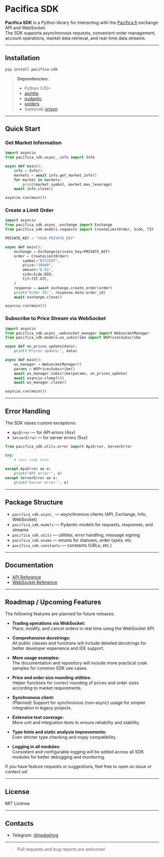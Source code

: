 # Pacifica SDK

**Pacifica SDK** is a Python library for interacting with the [Pacifica.fi](https://pacifica.fi) exchange API and WebSocket.  
The SDK supports asynchronous requests, convenient order management, account operations, market data retrieval, and real-time data streams.

---

## Installation

```bash
pip install pacifica-sdk
```

> **Dependencies:**  
> - Python 3.10+  
> - [aiohttp](https://pypi.org/project/aiohttp/)  
> - [pydantic](https://pypi.org/project/pydantic/)  
> - [solders](https://pypi.org/project/solders/)  
> - (optional) [orjson](https://pypi.org/project/orjson/)

---

## Quick Start

### Get Market Information

```python
import asyncio
from pacifica_sdk.async_.info import Info

async def main():
    info = Info()
    markets = await info.get_market_info()
    for market in markets:
        print(market.symbol, market.max_leverage)
    await info.close()

asyncio.run(main())
```

### Create a Limit Order

```python
import asyncio
from pacifica_sdk.async_.exchange import Exchange
from pacifica_sdk.models.requests import CreateLimitOrder, Side, TIF

PRIVATE_KEY = "YOUR_PRIVATE_KEY"

async def main():
    exchange = Exchange(private_key=PRIVATE_KEY)
    order = CreateLimitOrder(
        symbol="BTCUSDT",
        price="30000",
        amount="0.01",
        side=Side.BID,
        tif=TIF.GTC,
    )
    response = await exchange.create_order(order)
    print("Order ID:", response.data.order_id)
    await exchange.close()

asyncio.run(main())
```

### Subscribe to Price Stream via WebSocket

```python
import asyncio
from pacifica_sdk.async_.websocket_manager import WebsocketManager
from pacifica_sdk.models.ws_subscribe import WSPricesSubscribe

async def on_prices_update(data):
    print("Prices update:", data)

async def main():
    ws_manager = WebsocketManager()
    params = WSPricesSubscribe()
    await ws_manager.subscribe(params, on_prices_update)
    await asyncio.sleep(60)
    await ws_manager.close()

asyncio.run(main())
```

---

## Error Handling

The SDK raises custom exceptions:
- `ApiError` — for API errors (4xx)
- `ServerError` — for server errors (5xx)

```python
from pacifica_sdk.utils.error import ApiError, ServerError

try:
    # Your code here
    ...
except ApiError as e:
    print("API error:", e)
except ServerError as e:
    print("Server error:", e)
```

---

## Package Structure

- `pacifica_sdk.async_` — asynchronous clients (API, Exchange, Info, WebSocket)
- `pacifica_sdk.models` — Pydantic models for requests, responses, and streams
- `pacifica_sdk.utils` — utilities, error handling, message signing
- `pacifica_sdk.enums` — enums for statuses, order types, etc.
- `pacifica_sdk.constants` — constants (URLs, etc.)

---

## Documentation

- [API Reference](https://docs.pacifica.fi/api-documentation/)
- [WebSocket Reference](https://docs.pacifica.fi/api-documentation/api/websocket)

---

## Roadmap / Upcoming Features

The following features are planned for future releases:

- **Trading operations via WebSocket:**  
  Place, modify, and cancel orders in real time using the WebSocket API.

- **Comprehensive docstrings:**  
  All public classes and functions will include detailed docstrings for better developer experience and IDE support.

- **More usage examples:**  
  The documentation and repository will include more practical code samples for common SDK use cases.

- **Price and order size rounding utilities:**  
  Helper functions for correct rounding of prices and order sizes according to market requirements.

- **Synchronous client:**  
  (Planned) Support for synchronous (non-async) usage for simpler integration in legacy projects.

- **Extensive test coverage:**  
  More unit and integration tests to ensure reliability and stability.

- **Type hints and static analysis improvements:**  
  Even stricter type checking and mypy compatibility.

- **Logging in all modules:**  
  Consistent and configurable logging will be added across all SDK modules for better debugging and monitoring.

If you have feature requests or suggestions, feel free to open an issue or contact us!

---

## License

MIT License

---

## Contacts

- Telegram: [@hedgehog](https://t.me/thehhog)

---

> Pull requests and bug reports are welcome!
